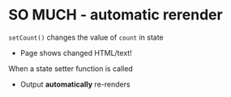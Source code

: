 # SO MUCH - automatic rerender

`setCount()` changes the value of `count` in state
- Page shows changed HTML/text!

When a state setter function is called
- Output **automatically** re-renders
